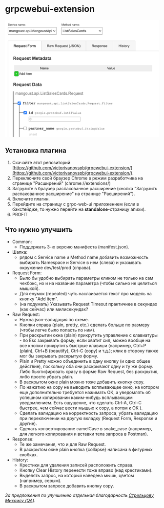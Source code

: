 # grpcwebui-extension

![request form](assets/images/screenshot-request-form.png "Request form screenshot")

## Установка плагина
1. Скачайте этот репозиторий [https://github.com/victorivanovspb/grpcwebui-extension/](https://github.com/victorivanovspb/grpcwebui-extension/).
2. Переключите свой браузер Chrome в режим разработчика на странице "Расширений" (chrome://extensions/)
3. Загрузите в браузер распакованное расширение (кнопка "Загрузить распакованное расширение" на странице "Расширений").
4. Включите плагин.
5. Перейдите на страницу с grpc-web-ui приложением (если в бэкстейдже, то нужно перейти на **standalone**-страницу апихи).
6. PROFIT

## Что нужно улучшить
* Common:
  * Поддержать 3-ю версию манифеста (manifest.json).
* Шапка:
  * рядом с Service name и Method name добавить возможность выбирать Namespace и Service в нем (слева) и указывать окружение dev/test/prod (справа).
* Request Form:
  * Было бы удобно выбирать параметры кликом не только на сам чекбокс, но и на название параметра (чтобы сильно не целиться мышкой).
  * Для енумок (repeated) чуть наслаивается текст про модель на кнопку "Add item".
  * (на подумать) Указывать Request Timeout практичнее в секундах (как сейчас) или милисекундах?
* Raw Request:
  * Нужна json-валидация по схеме.
  * Кнопки справа (plain, pretty, etc.) сделать больше по размеру (чтобы легче было попасть по ним).
  * При раскрытии окна (plain) прикрутить управление с клавиатуры - по Esc закрывать форму; если хватит сил, можно вообще на все кнопки прикрутить быстрые клавиши (например, Ctrl+P (plain), Ctrl+B (beautify), Ctrl-C (copy) и т.д.); клик в сторону также мог бы закрывать раскрытую форму.
  * Plain и Pretty можно объединить в одну кнопку (и одно общее действие), поскольку оба они раскрывают одну и ту же форму. Либо бьютифировать сразу в форме Raw Request, без раскрытия, либо просто убрать plain.
  * В раскрытом окне plain можно тоже добавить кнопку copy.
  * По нажатию на copy не выводить всплывающее окно, на котором еще дополнительно требуется нажимать OK, а уведомлять об успешном копировании каким-нибудь всплывающим уведомлением. Есть ощущение, что сделать Ctrl-A, Ctrl-C быстрее, чем сейчас вести мышью к copy, а потом к OK ).
  * Сделать валидацию на корректность запроса; убрать валидацию при переключении на другую вкладку (Request Form, Response и другие).
  * Сделать конвертирование camelCase в snake_case (например, для легкого копирования и вставки тела запроса в Postman).
* Response:
  * Те же замечания, что и для Raw Request.
  * В раскрытом окне plain кнопка {collapse} написана в фигурных скобках.
* History: 
  * Крестики для удаления записей расположить справа.
  * Кнопку Clear History перенести тоже вправо (над крестиками).
  * Выделять запрос, на который наведена мышь, цветом (например, серым).
  * В раскрытом запросе добавить кнопку copy.

*За предложения по улучшению отдельная благодарность [Стрельцову Михаилу (QA)](https://github.com/stoksik).*
